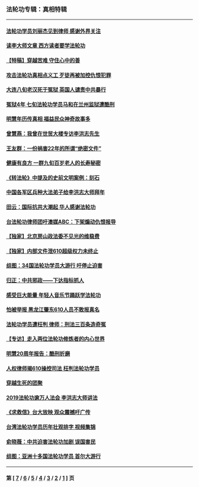 ### 法轮功专辑：真相特辑
---
#### [法轮功学员刘丽杰见到律师 感谢外界关注](../../pages/nf4389/n13927012.md?04250430) 
#### [读李大师文章 西方读者要学法轮功](../../pages/nf4389/n13925142.md?04250430) 
#### [【特稿】穿越苦难 守住心中的善](../../pages/nf4389/n13784979.md?04250430) 
#### [攻击法轮功真相点义工 歹徒再被加控仇恨犯罪](../../pages/nf4389/n13601019.md?04250430) 
#### [大连八旬老汉死于冤狱 英国人谴责中共暴行](../../pages/nf4389/n13480118.md?04250430) 
#### [冤狱4年 七旬法轮功学员马和在兰州监狱遭酷刑](../../pages/nf4389/n13304688.md?04250430) 
#### [明慧年历传真相 福益民众神奇故事多](../../pages/nf4389/n13294545.md?04250430) 
#### [曾慧燕：我曾在世贸大楼专访李洪志先生](../../pages/nf4389/n12898729.md?04250430) 
#### [王友群：一份祸害22年的所谓“绝密文件”](../../pages/nf4389/n12871750.md?04250430) 
#### [健康有良方 一群九旬百岁老人的长寿秘密](../../pages/nf4389/n12847475.md?04250430) 
#### [《转法轮》中提及的史前文明案例：刻石](../../pages/nf4389/n12758577.md?04250430) 
#### [中国各军区兵种大法弟子给李洪志大师拜年](../../pages/nf4389/n12750047.md?04250430) 
#### [田云：国际抗共大潮起 华人感谢法轮功](../../pages/nf4389/n12357708.md?04250430) 
#### [台法轮功律师团吁澳媒ABC：下架煽动仇恨报导](../../pages/nf4389/n12279917.md?04250430) 
#### [【独家】北京房山政法委不见光的维稳费](../../pages/nf4389/n12031979.md?04250430) 
#### [【独家】内部文件泄610超级权力未终止](../../pages/nf4389/n12023895.md?04250430) 
#### [组图：34国法轮功学员大游行 吁停止迫害](../../pages/nf4389/n11492658.md?04250430) 
#### [归正：中共邪政——下达指标抓人](../../pages/nf4389/n11474770.md?04250430) 
#### [感受巨大能量 年轻人音乐节踊跃学法轮功](../../pages/nf4389/n11441981.md?04250430) 
#### [怕被举报 黑龙江肇东610人员不敢报真名](../../pages/nf4389/n11436499.md?04250430) 
#### [法轮功学员遭枉判 律师：刑法三百条造奇冤](../../pages/nf4389/n11433943.md?04250430) 
#### [【专访】走入两位法轮功修炼者的内心世界](../../pages/nf4389/n11415623.md?04250430) 
#### [明慧20周年报告：酷刑折磨](../../pages/nf4389/n11387954.md?04250430) 
#### [人权律师揭610操控司法 枉判法轮功学员](../../pages/nf4389/n11313370.md?04250430) 
#### [穿越生死的团聚](../../pages/nf4389/n11258922.md?04250430) 
#### [2019法轮功逾万人法会 李洪志大师讲法](../../pages/nf4389/n11265303.md?04250430) 
#### [《求救信》台大放映 观众震撼吁广传](../../pages/nf4389/n10922251.md?04250430) 
#### [台湾法轮功学员历年壮观排字 视频集锦](../../pages/nf4389/n10878789.md?04250430) 
#### [俞晓薇：中共迫害法轮功加剧 误国害民](../../pages/nf4389/n10859260.md?04250430) 
#### [组图：亚洲十多国法轮功学员 首尔大游行](../../pages/nf4389/n10781149.md?04250430) 

---
#### 第 [ [7](./7.md?04250430) / [6](./6.md?04250430) / [5](./5.md?04250430) / [4](./4.md?04250430) / [3](./3.md?04250430) / [2](./2.md?04250430) / [1](./1.md?04250430) ] 页
